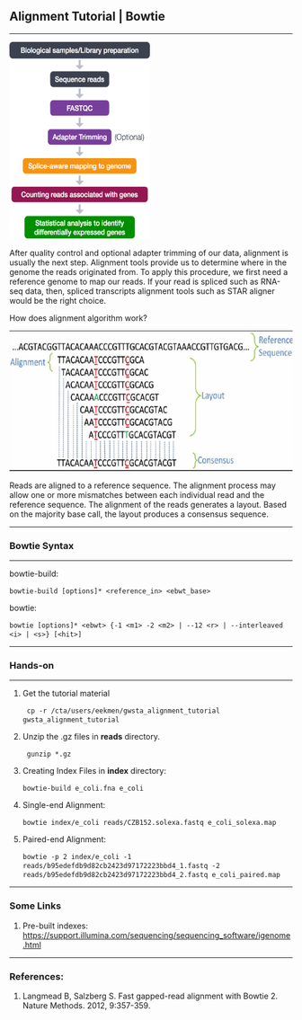 ## __Alignment Tutorial | Bowtie__

--- 

<img src="RNAseqWorkflow.png" alt="rna"
	title="RNA" width="250" height="350" />

After quality control and optional adapter trimming of our data, alignment is usually the next step. Alignment tools provide us to determine where in the genome the reads originated from. To apply this procedure, we first need a reference genome to map our reads. If your read is spliced such as RNA-seq data, then, spliced transcripts alignment tools such as STAR aligner would be the right choice. 

How does alignment algorithm work?

<img src="aln.jpg" alt="rna"
	title="RNA" width="650" height="250" />

Reads are aligned to a reference sequence. The alignment process may allow one or more mismatches between each individual read and the reference sequence. The alignment of the reads generates a layout. Based on the majority base call, the layout produces a consensus sequence. 
___

### __Bowtie Syntax__
___
bowtie-build:

    bowtie-build [options]* <reference_in> <ebwt_base>


bowtie:

    bowtie [options]* <ebwt> {-1 <m1> -2 <m2> | --12 <r> | --interleaved <i> | <s>} [<hit>]

___
### __Hands-on__
___

1. Get the tutorial material

        cp -r /cta/users/eekmen/gwsta_alignment_tutorial gwsta_alignment_tutorial
2. Unzip the .gz files in __reads__ directory. 

        gunzip *.gz


3. Creating Index Files in __index__ directory:

       bowtie-build e_coli.fna e_coli

4. Single-end Alignment:

       bowtie index/e_coli reads/CZB152.solexa.fastq e_coli_solexa.map

5. Paired-end Alignment:

       bowtie -p 2 index/e_coli -1 reads/b95edefdb9d82cb2423d97172223bbd4_1.fastq -2 reads/b95edefdb9d82cb2423d97172223bbd4_2.fastq e_coli_paired.map

___

### __Some Links__

1. Pre-built indexes: https://support.illumina.com/sequencing/sequencing_software/igenome.html
___
### __References:__

1. Langmead B, Salzberg S. Fast gapped-read alignment with Bowtie 2. Nature Methods. 2012, 9:357-359.

